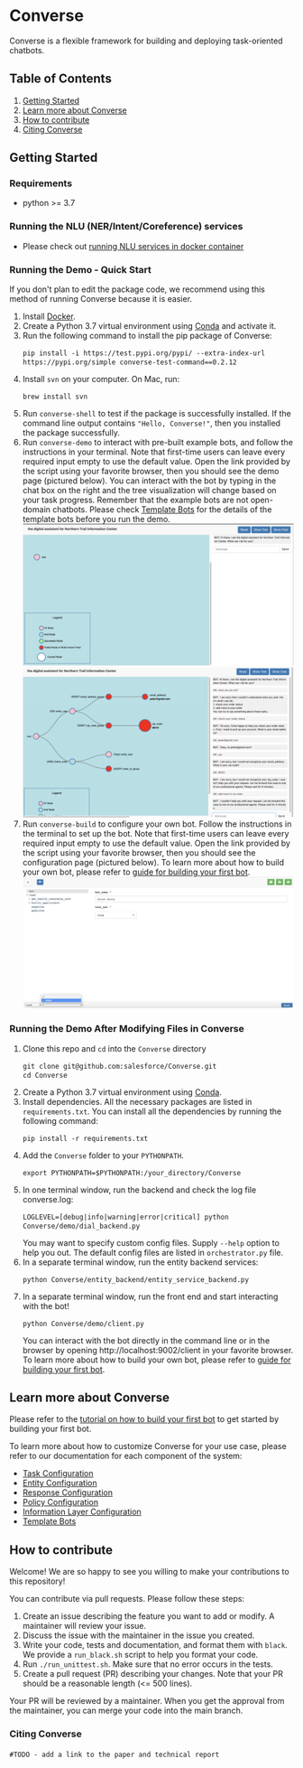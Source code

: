 # Converse

Converse is a flexible framework for building and deploying task-oriented chatbots. 

## Table of Contents
1. [Getting Started](#getting-started)
2. [Learn more about Converse](#learn-more-about-converse)
3. [How to contribute](#how-to-contribute)
4. [Citing Converse](#citing-converse)

## Getting Started

### Requirements

- python >= 3.7

### Running the NLU (NER/Intent/Coreference) services
- Please check out [running NLU services in docker container](Converse/nlu/README_nlu.md)

### Running the Demo - Quick Start

If you don't plan to edit the package code, we recommend using this method of running Converse because it is easier.

1. Install [Docker](https://docs.docker.com/get-docker/).
2. Create a Python 3.7 virtual environment using [Conda](https://docs.conda.io/projects/conda/en/latest/user-guide/install/index.html) and activate it.
3. Run the following command to install the pip package of Converse:
   ```
   pip install -i https://test.pypi.org/pypi/ --extra-index-url https://pypi.org/simple converse-test-command==0.2.12
   ```
4. Install `svn` on your computer. On Mac, run:
   ```
   brew install svn
   ```
5. Run `converse-shell` to test if the package is successfully installed.
If the command line output contains `"Hello, Converse!"`, then you installed the package successfully.
6. Run `converse-demo` to interact with pre-built example bots, and follow the instructions in your terminal.
Note that first-time users can leave every required input empty to use the default value.
Open the link provided by the script using your favorite browser, then you should see the demo page (pictured below).
You can interact with the bot by typing in the chat box on the right and the tree visualization will change based on 
your task progress. Remember that the example bots are not open-domain chatbots. Please check
[Template Bots](./documentation/Template_bots.md) for the details of the template bots before you run the demo.
![Picture of the demo in the browser](./pictures/demo_start.png)
![Picture of the demo in the browser after chatting with the bot](./pictures/demo.png)
7. Run `converse-build` to configure your own bot. Follow the instructions in the terminal to set up the bot.
Note that first-time users can leave every required input empty to use the default value.
Open the link provided by the script using your favorite browser, then you should see the configuration page
(pictured below). To learn more about how to build your own bot, please refer to
[guide for building your first bot](./documentation/Build_your_first_bot.md).
![Picture of the configuration tool](./documentation/pictures/5.png)

### Running the Demo After Modifying Files in Converse

1. Clone this repo and `cd` into the `Converse` directory
    ```
    git clone git@github.com:salesforce/Converse.git
    cd Converse
    ```
2. Create a Python 3.7 virtual environment using [Conda](https://docs.conda.io/projects/conda/en/latest/user-guide/install/index.html).
3. Install dependencies. All the necessary packages are listed in `requirements.txt`. You can install all the
   dependencies by running the following command:
    ```
    pip install -r requirements.txt
    ```
4. Add the `Converse` folder to your `PYTHONPATH`.
   ```
   export PYTHONPATH=$PYTHONPATH:/your_directory/Converse
   ```
5. In one terminal window, run the backend and check the log file converse.log:
    ```
    LOGLEVEL=[debug|info|warning|error|critical] python Converse/demo/dial_backend.py
    ```
   You may want to specify custom config files. Supply `--help` option to help you out. The default config files are
   listed in `orchestrator.py` file.
6. In a separate terminal window, run the entity backend services:
    ```
    python Converse/entity_backend/entity_service_backend.py
    ```
7. In a separate terminal window, run the front end and start interacting with the bot!
    ```
    python Converse/demo/client.py
    ```
   You can interact with the bot directly in the command line or in the browser by opening http://localhost:9002/client
   in your favorite browser.  To learn more about how to build your own bot, please refer to
   [guide for building your first bot](./documentation/Build_your_first_bot.md).

## Learn more about Converse

Please refer to the [tutorial on how to build your first bot](./documentation/Build_your_first_bot.md) to get started
by building your first bot.

To learn more about how to customize Converse for your use case, please refer to our documentation for each component of the system:
- [Task Configuration](./documentation/Task_Configuration.md)
- [Entity Configuration](./documentation/Entity.md)
- [Response Configuration](./documentation/Response_Configuration.md)
- [Policy Configuration](./documentation/Policy_config.md)
- [Information Layer Configuration](./documentation/Info_layer_config.md)
- [Template Bots](./documentation/Template_bots.md)

## How to contribute
Welcome! We are so happy to see you willing to make your contributions to this repository!

You can contribute via pull requests. Please follow these steps:
1. Create an issue describing the feature you want to add or modify. A maintainer will review your issue.
2. Discuss the issue with the maintainer in the issue you created. 
3. Write your code, tests and documentation, and format them with `black`. We provide a `run_black.sh` script to help you format your code.
4. Run `./run_unittest.sh`. Make sure that no error occurs in the tests.
5. Create a pull request (PR) describing your changes. Note that your PR should be a reasonable length (<= 500 lines). 

Your PR will be reviewed by a maintainer. When you get the approval from the maintainer, you can merge your code into the 
main branch.




### Citing Converse
`#TODO - add a link to the paper and technical report`